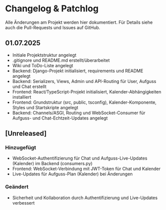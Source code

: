 # Changelog & Patchlog

Alle Änderungen am Projekt werden hier dokumentiert. Für Details siehe auch die Pull-Requests und Issues auf GitHub.

## 01.07.2025
- Initiale Projektstruktur angelegt
- .gitignore und README.md erstellt/überarbeitet
- Wiki und ToDo-Liste angelegt
- Backend: Django-Projekt initialisiert, requirements und README angelegt
- Backend: Serializers, Views, Admin und API-Routing für User, Aufguss und Chat erstellt
- Frontend: React/TypeScript-Projekt initialisiert, Kalender-Abhängigkeiten installiert
- Frontend: Grundstruktur (src, public, tsconfig), Kalender-Komponente, Styles und Startskripte angelegt
- Backend: Channels/ASGI, Routing und WebSocket-Consumer für Aufguss- und Chat-Echtzeit-Updates angelegt

## [Unreleased]
### Hinzugefügt
- WebSocket-Authentifizierung für Chat und Aufguss-Live-Updates (Kalender) im Backend (consumers.py)
- Frontend: WebSocket-Verbindung mit JWT-Token für Chat und Kalender
- Live-Updates für Aufguss-Plan (Kalender) bei Änderungen

### Geändert
- Sicherheit und Kollaboration durch Authentifizierung und Live-Updates verbessert
